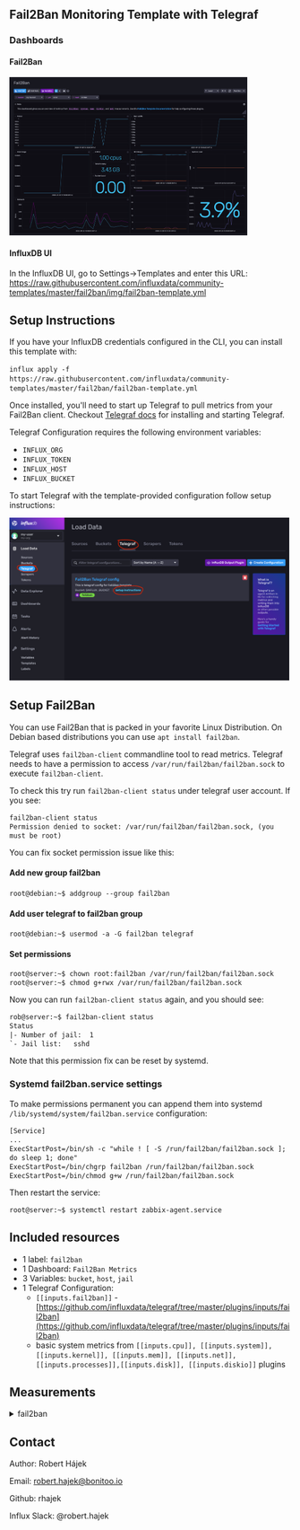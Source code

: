 ## Fail2Ban Monitoring Template with Telegraf

### Dashboards

#### Fail2Ban

   <img src="img/fail2ban-dashboard.png" width="425"/> 

#### InfluxDB UI

In the InfluxDB UI, go to Settings->Templates and enter this URL: https://raw.githubusercontent.com/influxdata/community-templates/master/fail2ban/img/fail2ban-template.yml

## Setup Instructions

If you have your InfluxDB credentials configured in the CLI, you can install this template with:

`influx apply -f https://raw.githubusercontent.com/influxdata/community-templates/master/fail2ban/fail2ban-template.yml`

Once installed, you'll need to start up Telegraf to pull metrics from your Fail2Ban client.  Checkout [Telegraf docs](https://docs.influxdata.com/telegraf/) for installing and starting Telegraf.

Telegraf Configuration requires the following environment variables:

- `INFLUX_ORG`
- `INFLUX_TOKEN`
- `INFLUX_HOST`
- `INFLUX_BUCKET`

To start Telegraf with the template-provided configuration follow setup instructions:

  <img src="img/fail2ban-telegraf1.png" width="500"/>

## Setup Fail2Ban

You can use Fail2Ban that is packed in your favorite Linux Distribution. 
On Debian based distributions you can use `apt install fail2ban`.
 
Telegraf uses `fail2ban-client` commandline tool to read metrics. Telegraf needs to have a permission
to access `/var/run/fail2ban/fail2ban.sock` to execute  `fail2ban-client`.

To check this try run `fail2ban-client status` under telegraf user account.
If you see:
```
fail2ban-client status
Permission denied to socket: /var/run/fail2ban/fail2ban.sock, (you must be root)
``` 
You can fix socket permission issue like this:

#### Add new group fail2ban

`root@debian:~$ addgroup --group fail2ban`

#### Add user telegraf to fail2ban group

`root@debian:~$ usermod -a -G fail2ban telegraf`

#### Set permissions

```
root@server:~$ chown root:fail2ban /var/run/fail2ban/fail2ban.sock
root@server:~$ chmod g+rwx /var/run/fail2ban/fail2ban.sock
```

Now you can run `fail2ban-client status` again, and you should see:

```
rob@server:~$ fail2ban-client status
Status
|- Number of jail:	1
`- Jail list:	sshd
```

Note that this permission fix can be reset by systemd.

### Systemd fail2ban.service settings
To make permissions permanent you can append them into systemd `/lib/systemd/system/fail2ban.service` configuration: 

```
[Service]
...
ExecStartPost=/bin/sh -c "while ! [ -S /run/fail2ban/fail2ban.sock ]; do sleep 1; done"
ExecStartPost=/bin/chgrp fail2ban /run/fail2ban/fail2ban.sock
ExecStartPost=/bin/chmod g+w /run/fail2ban/fail2ban.sock
```

Then restart the service:
```
root@server:~$ systemctl restart zabbix-agent.service
```

## Included resources

- 1 label: `fail2ban`
- 1 Dashboard: `Fail2Ban Metrics` 
- 3 Variables: `bucket`, `host`, `jail`
- 1 Telegraf Configuration: 
    - `[[inputs.fail2ban]]` - [https://github.com/influxdata/telegraf/tree/master/plugins/inputs/fail2ban](https://github.com/influxdata/telegraf/tree/master/plugins/inputs/fail2ban)
    - basic system  metrics from `[[inputs.cpu]], [[inputs.system]], [[inputs.kernel]], [[inputs.mem]], [[inputs.net]], [[inputs.processes]],[[inputs.disk]], [[inputs.diskio]]` plugins

## Measurements
<details>

<summary>fail2ban</summary>

* Tags
  * host
  * jail
* Fields
  * failed
  * banned
</details>

## Contact

Author: Robert Hájek

Email: robert.hajek@bonitoo.io

Github: rhajek

Influx Slack: @robert.hajek

